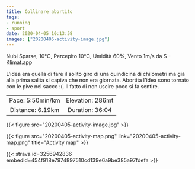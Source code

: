 ```yaml
---
title: Collinare abortito
tags:
- running
- sport
date: 2020-04-05 10:13:58
images: ["20200405-activity-image.jpg"]
---
```


Nubi Sparse, 10°C, Percepito 10°C, Umidità 60%, Vento 1m/s da S - Klimat.app

L'idea era quella di fare il solito giro di una quindicina di chilometri ma già alla prima salita si capiva che non era giornata. Abortita l'idea sono tornato con le pive nel sacco :(.
Il fatto di non uscire poco si fa sentire.

| | |
| :-: | :-: |
| Pace: 5:50min/km | Elevation: 286mt |
| Distance: 6.19km | Duration: 36:04 |

{{< figure src="20200405-activity-image.jpg" >}}


{{< figure src="20200405-activity-map.png" link="20200405-activity-map.png" title="Activity map" >}}


{{< strava id=3256942836 embedId=454f918e7974897510cd139e6a9be385a97fdefa >}}
